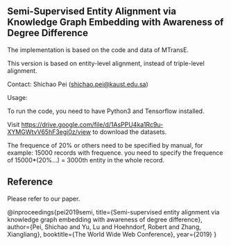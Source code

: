 ## Semi-Supervised Entity Alignment via Knowledge Graph Embedding with Awareness of Degree Difference

The implementation is based on the code and data of MTransE.

This version is based on entity-level alignment, instead of triple-level alignment.

Contact: Shichao Pei (shichao.pei@kaust.edu.sa)

Usage:

To run the code, you need to have Python3 and Tensorflow installed.

Visit https://drive.google.com/file/d/1AsPPU4ka1Rc9u-XYMGWtvV65hF3egi0z/view to download the datasets.

The frequence of 20% or others need to be specified by manual, for example:
15000 records with frequence. you need to specify the frequence of 15000*(20%...) = 3000th entity in the whole record.


## Reference
Please refer to our paper. 

@inproceedings{pei2019semi,
  title={Semi-supervised entity alignment via knowledge graph embedding with awareness of degree difference},
  author={Pei, Shichao and Yu, Lu and Hoehndorf, Robert and Zhang, Xiangliang},
  booktitle={The World Wide Web Conference},
  year={2019}
}
